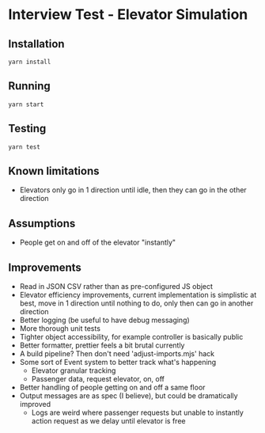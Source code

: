 # Interview Test - Elevator Simulation

## Installation
```
yarn install
```

## Running

```
yarn start
```

## Testing

```
yarn test
```

## Known limitations

- Elevators only go in 1 direction until idle, then they can go in the other direction

## Assumptions

- People get on and off of the elevator "instantly"

## Improvements

- Read in JSON CSV rather than as pre-configured JS object
- Elevator efficiency improvements, current implementation is simplistic at best, move in 1 direction until nothing to
  do, only then can go in another direction
- Better logging (be useful to have debug messaging)
- More thorough unit tests
- Tighter object accessibility, for example controller is basically public
- Better formatter, prettier feels a bit brutal currently
- A build pipeline? Then don't need 'adjust-imports.mjs' hack
- Some sort of Event system to better track what's happening
    - Elevator granular tracking
    - Passenger data, request elevator, on, off
- Better handling of people getting on and off a same floor
- Output messages are as spec (I believe), but could be dramatically improved
    - Logs are weird where passenger requests but unable to instantly action request as we delay until elevator is free
